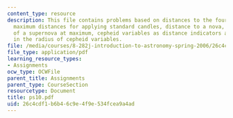 ```yaml
---
content_type: resource
description: This file contains problems based on distances to the four closest stars,
  maximum distances for applying standard candles, distance to a nova, optical luminosity
  of a supernova at maximum, cepheid variables as distance indicators and variations
  in the radius of cepheid variables.
file: /media/courses/8-282j-introduction-to-astronomy-spring-2006/26c4cdf1b6b46c9e4f9e534fcea9a4ad_ps10.pdf
file_type: application/pdf
learning_resource_types:
- Assignments
ocw_type: OCWFile
parent_title: Assignments
parent_type: CourseSection
resourcetype: Document
title: ps10.pdf
uid: 26c4cdf1-b6b4-6c9e-4f9e-534fcea9a4ad
---
```

